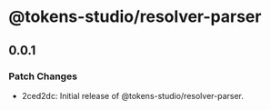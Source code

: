 # @tokens-studio/resolver-parser

## 0.0.1

### Patch Changes

- 2ced2dc: Initial release of @tokens-studio/resolver-parser.
